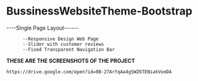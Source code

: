 # BussinessWebsiteTheme-Bootstrap
----Single Page Layout------

          --Responsive Design Web Page
          --Slider with customer reviews
          --Fixed Transparent Navigation Bar

****THESE ARE THE SCREENSHOTS OF THE PROJECT****
    
    https://drive.google.com/open?id=0B-27ArYqAa4gSWZ6TENiakVoeDA
